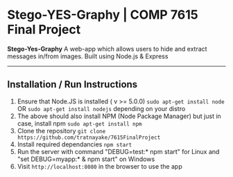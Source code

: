 Stego-YES-Graphy | COMP 7615 Final Project
===================


**Stego-Yes-Graphy** 
A web-app which allows users to hide and extract messages in/from images. Built using Node.js & Express



----------


Installation / Run Instructions
-------------

 1. Ensure that Node.JS is installed (  v >= 5.0.0) `sudo apt-get install node` OR `sudo apt-get install nodejs` depending on your distro
 2. The above should also install NPM (Node Package Manager) but just in case, install npm `sudo apt-get install npm`
 3. Clone the repository `git clone https://github.com/tratnayake/7615FinalProject`
 4. Install required dependancies `npm start`
 5. Run the server with command "DEBUG=test:* npm start" for Linux and "set DEBUG=myapp:* & npm start" on Windows
 6. Visit `http://localhost:8080` in the browser to use the app

